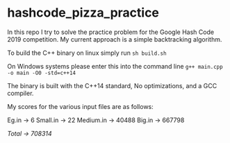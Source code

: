 # hashcode_pizza_practice
In this repo I try to solve the practice problem for the Google Hash Code 2019 competition. My current approach is a simple backtracking algorithm.

To build the C++ binary on linux simply run 
`sh build.sh`

On Windows systems please enter this into the command line 
`g++ main.cpp -o main -O0 -std=c++14`

The binary is built with the C++14 standard, No optimizations, and a GCC compiler.

My scores for the various input files are as follows:

Eg.in -> 6
Small.in -> 22
Medium.in -> 40488
Big.in -> 667798

*Total -> 708314*
